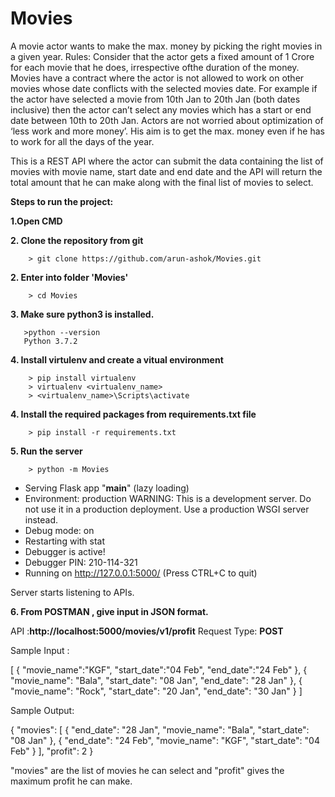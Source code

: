 # Movies
A movie actor wants to make the max. money by picking the right movies in a given year.
Rules:
Consider that the actor gets a fixed amount of 1 Crore for each movie that he does, irrespective ofthe duration of the money. 
Movies have a contract where the actor is not allowed to work on other movies whose date conflicts with the selected movies date. 
For example if the actor have selected a movie from 10th Jan to 20th Jan (both dates inclusive) then the actor can’t select any movies 
which has a start or end date between 10th to 20th Jan.
Actors are not worried about optimization of ‘less work and more money’. His aim is to get the max. money 
even if he has to work for all the days of the year.

This is a REST API where the actor can submit the data containing the list of movies with movie name, start date and end date and 
the API will return the total amount that he can make along with the final list of movies to select.


**Steps to run the project:**

**1.Open CMD**

**2. Clone the repository from git**
        
        > git clone https://github.com/arun-ashok/Movies.git
        
**2. Enter into folder 'Movies'**

        > cd Movies
        
**3. Make sure python3 is installed.**

       >python --version
       Python 3.7.2
       
**4. Install virtulenv and create a vitual environment**

        > pip install virtualenv
        > virtualenv <virtualenv_name>
        > <virtualenv_name>\Scripts\activate
        
**4. Install the required packages from requirements.txt file**

        > pip install -r requirements.txt

**5. Run the server**

        > python -m Movies
        
 * Serving Flask app "__main__" (lazy loading)
 * Environment: production
   WARNING: This is a development server. Do not use it in a production deployment.
   Use a production WSGI server instead.
 * Debug mode: on
 * Restarting with stat
 * Debugger is active!
 * Debugger PIN: 210-114-321
 * Running on http://127.0.0.1:5000/ (Press CTRL+C to quit)
        
Server starts listening to APIs.


**6. From POSTMAN , give input in JSON format.**

API :**http://localhost:5000/movies/v1/profit**
Request Type: **POST**

Sample Input :

[
        {
        "movie_name":"KGF",
        "start_date":"04 Feb",
        "end_date":"24 Feb"
        },
        {
		"movie_name": "Bala",
		"start_date": "08 Jan",
		"end_date": "28 Jan"
	    },
        {
		"movie_name": "Rock",
		"start_date": "20 Jan",
		"end_date": "30 Jan"
	    }
    ]
    
    
  Sample Output:
  
  {
  "movies": [
    {
      "end_date": "28 Jan",
      "movie_name": "Bala",
      "start_date": "08 Jan"
    },
    {
      "end_date": "24 Feb",
      "movie_name": "KGF",
      "start_date": "04 Feb"
    }
  ],
  "profit": 2
}





"movies" are the list of movies he can select and "profit" gives the maximum profit he can make.



 

